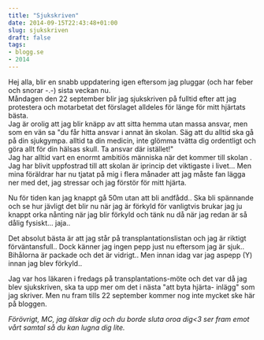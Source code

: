 ```yaml
---
title: "Sjukskriven"
date: 2014-09-15T22:43:48+01:00
slug: sjukskriven
draft: false
tags:
- blogg.se
- 2014
---
```

Hej alla, blir en snabb uppdatering igen eftersom jag pluggar (och har feber och snorar -.-) sista veckan nu.  
Måndagen den 22 september blir jag sjukskriven på fulltid efter att jag protestera och motarbetat det förslaget alldeles för länge för mitt hjärtats bästa.  
Jag är orolig att jag blir knäpp av att sitta hemma utan massa ansvar, men som en vän sa "du får hitta ansvar i annat än skolan. Säg att du alltid ska gå på din sjukgympa. alltid ta din medicin, inte glömma tvätta dig ordentligt och göra allt för din hälsas skull. Ta ansvar där istället!"  
Jag har alltid vart en enormt ambitiös människa när det kommer till skolan . Jag har blivit uppfostrad till att skolan är iprincip det viktigaste i livet... Men mina föräldrar har nu tjatat på mig i flera månader att jag måste fan lägga ner med det, jag stressar och jag förstör för mitt hjärta.  
  
Nu för tiden kan jag knappt gå 50m utan att bli andfådd.. Ska bli spännande och se hur jävligt det blir nu när jag är förkyld för vanligtvis brukar jag ju knappt orka nånting när jag blir förkyld och tänk nu då när jag redan är så dålig fysiskt... jaja..  
  
Det absolut bästa är att jag står på transplantationslistan och jag är riktigt förväntansfull.. Dock känner jag ingen pepp just nu eftersom jag är sjuk.. Bihålorna är packade och det är vidrigt.. Men innan idag var jag aspepp (Y) innan jag blev förkyld..  
  
Jag var hos läkaren i fredags på transplantations-möte och det var då jag blev sjukskriven, ska ta upp mer om det i nästa "att byta hjärta- inlägg" som jag skriver. Men nu fram tills 22 september kommer nog inte mycket ske här på bloggen.  
  
_Förövrigt, MC, jag älskar dig och du borde sluta oroa dig<3 ser fram emot vårt samtal så du kan lugna dig lite._